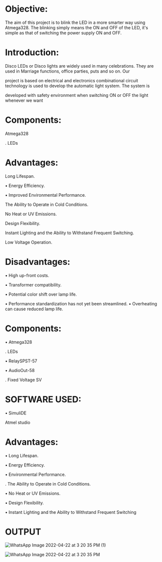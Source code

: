 # Objective:

The aim of this project is to blink the LED in a more smarter way using Atmega328. The blinking simply means the ON and OFF of the LED, it's simple as that of switching the power supply ON and OFF.

# Introduction:

Disco LEDs or Disco lights are widely used in many celebrations. They are used in Marriage functions, office parties, puts and so on. Our

project is based on electrical and electronics combinational circuit technology is used to develop the automatic light system. The system is

developed with safety environment when switching ON or OFF the light whenever we want

# Components:

Atmega328

. LEDs

# Advantages:

Long Lifespan.

• Energy Efficiency.

• Improved Environmental Performance.

The Ability to Operate in Cold Conditions.

No Heat or UV Emissions.

Design Flexibility.

Instant Lighting and the Ability to Withstand Frequent Switching.

Low Voltage Operation.

# Disadvantages:

• High up-front costs.

• Transformer compatibility.

• Potential color shift over lamp life.

• Performance standardization has not yet been streamlined. • Overheating can cause reduced lamp life.

# Components:

• Atmega328

. LEDs

• RelaySPST-57

• AudioOut-58

. Fixed Voltage SV

# SOFTWARE USED:

• SimuliDE

Atmel studio

# Advantages:

• Long Lifespan.

• Energy Efficiency.

• Environmental Performance.

. The Ability to Operate in Cold Conditions.

• No Heat or UV Emissions.

• Design Flexibility.

• Instant Lighting and the Ability to Withstand Frequent Switching

# OUTPUT

![WhatsApp Image 2022-04-22 at 3 20 35 PM (1)](https://user-images.githubusercontent.com/101871375/164697377-df65b0ee-822f-415d-b395-c0e550d927fe.jpeg)

![WhatsApp Image 2022-04-22 at 3 20 35 PM](https://user-images.githubusercontent.com/101871375/164697402-16ab71f8-5740-416f-8467-1afd0f75ee72.jpeg)
